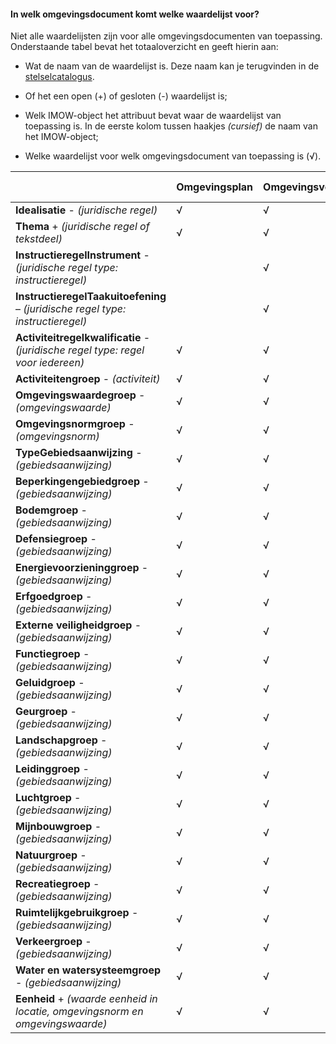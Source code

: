 #### In welk omgevingsdocument komt welke waardelijst voor?

Niet alle waardelijsten zijn voor alle omgevingsdocumenten van toepassing.
Onderstaande tabel bevat het totaaloverzicht en geeft hierin aan:

-   Wat de naam van de waardelijst is. Deze naam kan je terugvinden in de
    [stelselcatalogus](https://stelselcatalogus.omgevingswet.overheid.nl/waardelijstenpagina).

-   Of het een open (+) of gesloten (-) waardelijst is;

-   Welk IMOW-object het attribuut bevat waar de waardelijst van toepassing is.
    In de eerste kolom tussen haakjes *(cursief)* de naam van het IMOW-object;

-   Welke waardelijst voor welk omgevingsdocument van toepassing is (√).

|                                                                                  | **Omgevingsplan** | **Omgevingsverordening** | **Waterschapsverordening** | **AMvB & MR** | **Omgevingsvisie** | **Projectbesluit (deel 1)** |
|----------------------------------------------------------------------------------|-------------------|--------------------------|----------------------------|---------------|--------------------|-----------------------------|
| **Idealisatie** - *(juridische regel)*                                           |         √         |            √             |             √              |       √       |                    |                             |
| **Thema** + *(juridische regel of tekstdeel)*                                    |         √         |            √             |             √              |       √       |         √          |             √               |
| **InstructieregelInstrument** - *(juridische regel type: instructieregel)*       |                   |            √             |                            |       √       |                    |                             |
| **InstructieregelTaakuitoefening** – *(juridische regel type: instructieregel)*  |                   |            √             |                            |       √       |                    |                             |
| **Activiteitregelkwalificatie** - *(juridische regel type: regel voor iedereen)* |         √         |            √             |             √              |       √       |                    |                             |
| **Activiteitengroep** - *(activiteit)*                                           |         √         |            √             |             √              |       √       |                    |                             |
| **Omgevingswaardegroep** - *(omgevingswaarde)*                                   |         √         |            √             |                            |       √       |                    |                             |
| **Omgevingsnormgroep** - *(omgevingsnorm)*                                       |         √         |            √             |             √              |       √       |                    |                             |
| **TypeGebiedsaanwijzing** - *(gebiedsaanwijzing)*                                |         √         |            √             |             √              |       √       |          √         |             √               |
| **Beperkingengebiedgroep** - *(gebiedsaanwijzing)*                               |         √         |            √             |             √              |               |                    |                             |
| **Bodemgroep** - *(gebiedsaanwijzing)*                                           |         √         |            √             |             √              |       √       |          √         |             √               |
| **Defensiegroep** - *(gebiedsaanwijzing)*                                        |         √         |            √             |             √              |       √       |          √         |             √               |
| **Energievoorzieninggroep** - *(gebiedsaanwijzing)*                              |         √         |            √             |             √              |       √       |          √         |             √               |
| **Erfgoedgroep** - *(gebiedsaanwijzing)*                                         |         √         |            √             |             √              |       √       |          √         |             √               |
| **Externe veiligheidgroep** - *(gebiedsaanwijzing)*                              |         √         |            √             |             √              |       √       |          √         |             √               |
| **Functiegroep** - *(gebiedsaanwijzing)*                                         |         √         |            √             |                            |               |                    |                             |
| **Geluidgroep** - *(gebiedsaanwijzing)*                                          |         √         |            √             |             √              |       √       |          √         |             √               |
| **Geurgroep** - *(gebiedsaanwijzing)*                                            |         √         |            √             |             √              |       √       |          √         |             √               |
| **Landschapgroep** - *(gebiedsaanwijzing)*                                       |         √         |            √             |             √              |       √       |          √         |             √               |
| **Leidinggroep** - *(gebiedsaanwijzing)*                                         |         √         |            √             |             √              |       √       |          √         |             √               |
| **Luchtgroep** - *(gebiedsaanwijzing)*                                           |         √         |            √             |             √              |       √       |          √         |             √               |
| **Mijnbouwgroep** - *(gebiedsaanwijzing)*                                        |         √         |            √             |             √              |       √       |          √         |             √               |
| **Natuurgroep** - *(gebiedsaanwijzing)*                                          |         √         |            √             |             √              |       √       |          √         |             √               |
| **Recreatiegroep** - *(gebiedsaanwijzing)*                                       |         √         |            √             |             √              |       √       |          √         |             √               |
| **Ruimtelijkgebruikgroep** - *(gebiedsaanwijzing)*                               |         √         |            √             |             √              |       √       |          √         |             √               |
| **Verkeergroep** - *(gebiedsaanwijzing)*                                         |         √         |            √             |             √              |       √       |          √         |             √               |
| **Water en watersysteemgroep** - *(gebiedsaanwijzing)*                           |         √         |            √             |             √              |       √       |          √         |             √               |
| **Eenheid** + *(waarde eenheid in locatie, omgevingsnorm en omgevingswaarde)*    |         √         |            √             |             √              |       √       |          √         |             √               |
